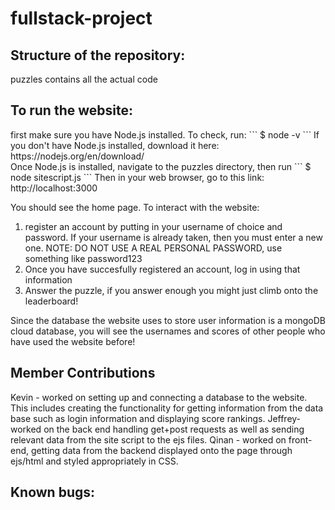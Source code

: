 # fullstack-project

## Structure of the repository:
puzzles contains all the actual code


## To run the website:
<p>
first make sure you have Node.js installed. To check, run:
```
$ node -v
```
If you don't have Node.js installed, download it here: https://nodejs.org/en/download/ <br>
Once Node.js is installed, navigate to the puzzles directory, then run
```
$ node sitescript.js
```
Then in your web browser, go to this link: http://localhost:3000

You should see the home page. To interact with the website:
1. register an account by putting in your username of choice and password. If your username is already taken, then you must enter a new one. NOTE: DO NOT USE A REAL PERSONAL PASSWORD, use something like password123
2. Once you have succesfully registered an account, log in using that information
2. Answer the puzzle, if you answer enough you might just climb onto the leaderboard!

Since the database the website uses to store user information is a mongoDB cloud database, you will see the usernames and scores of other people who have used the website before! 
</p>

## Member Contributions
Kevin - worked on setting up and connecting a database to the website. This includes creating the functionality for getting information from the data base such as login information and displaying score rankings.
Jeffrey- worked on the back end handling get+post requests as well as sending relevant data from the site script to the ejs files.
Qinan - worked on front-end, getting data from the backend displayed onto the page through ejs/html and styled appropriately in CSS.


## Known bugs: 
